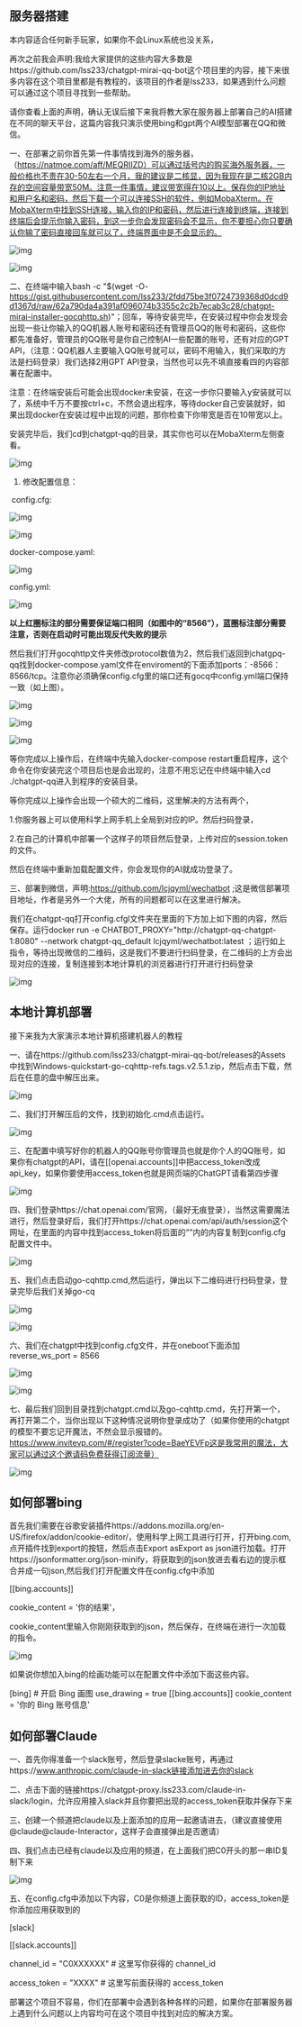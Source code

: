 ##  服务器搭建

本内容适合任何新手玩家，如果你不会Linux系统也没关系，

再次之前我会声明:我给大家提供的这些内容大多数是https://github.com/lss233/chatgpt-mirai-qq-bot这个项目里的内容，接下来很多内容在这个项目里都是有教程的，该项目的作者是lss233，如果遇到什么问题可以通过这个项目寻找到一些帮助。

请你查看上面的声明，确认无误后接下来我将教大家在服务器上部署自己的AI搭建在不同的聊天平台，这篇内容我只演示使用bing和gpt两个AI模型部署在QQ和微信。

一、在部署之前你首先第一件事情找到海外的服务器，（https://natmoe.com/aff/MEQRIIZD）可以通过括号内的购买海外服务器，一般价格也不贵在30-50左右一个月，我的建议是二核显，因为我现在是二核2GB内存的空间容量带宽50M。注意一件事情，建议带宽得在10以上。保存你的IP地址和用户名和密码，然后下载一个可以连接SSH的软件，例如MobaXterm。在MobaXterm中找到SSH连接，输入你的IP和密码，然后进行连接到终端，连接到终端后会提示你输入密码，到这一步你会发现密码会不显示，你不要担心你只要确认你输了密码直接回车就可以了，终端界面中是不会显示的。

![img](images/(null)-20230514105643864.(null))

![img](images/(null)-20230514105644098.(null))

二、在终端中输入bash -c "$(wget -O- https://gist.githubusercontent.com/lss233/2fdd75be3f0724739368d0dcd9d1367d/raw/62a790da4a391af096074b3355c2c2b7ecab3c28/chatgpt-mirai-installer-gocqhttp.sh)"；回车，等待安装完毕，在安装过程中你会发现会出现一些让你输入的QQ机器人账号和密码还有管理员QQ的账号和密码，这些你都先准备好，管理员的QQ账号是你自己控制AI一些配置的账号，还有对应的GPT API，（注意：QQ机器人主要输入QQ账号就可以，密码不用输入，我们采取的方法是扫码登录）我们选择2用GPT API登录，当然也可以先不填直接看四的内容部署在配置中。

注意：在终端安装后可能会出现docker未安装，在这一步你只要输入y安装就可以了，系统中千万不要按ctrl+c，不然会退出程序，等待docker自己安装就好，如果出现docker在安装过程中出现的问题，那你检查下你带宽是否在10带宽以上。

安装完毕后，我们cd到chatgpt-qq的目录，其实你也可以在MobaXterm左侧查看。

![img](images/(null)-20230514105644058.(null))

1. 修改配置信息：

​    config.cfg:

![img](images/(null)-20230514105643749.(null))

![img](https://nhrvt0kw31.feishu.cn/space/api/box/stream/download/asynccode/?code=Y2MxYTRmZTliN2MwOTRkMzYzMWM1N2YyN2I0ZGE1ZjBfbDJLUk1nQUZHaGZHYkNZR1p5Q2dBcm9NSVJzUVdhTTJfVG9rZW46TkxwWGI5Rm1wb0haVE14M1dlbWNHU0g3bldkXzE2ODQwMzMwMDI6MTY4NDAzNjYwMl9WNA)

docker-compose.yaml:

![img](images/(null)-20230514105643928.(null))

config.yml:

![img](images/(null)-20230514105644039.(null))

**以上红圈标注的部分需要保证端口相同（如图中的“****8566****”），蓝圈标注部分需要注意，否则在启动时可能出现反代失败的提示**

然后我们打开gocqhttp文件夹修改protocol数值为2，然后我们返回到chatgpq-qq找到docker-compose.yaml文件在enviroment的下面添加ports：-8566：8566/tcp。注意你必须确保config.cfg里的端口还有gocq中config.yml端口保持一致（如上图）。

![img](https://nhrvt0kw31.feishu.cn/space/api/box/stream/download/asynccode/?code=YzkxZTBiYTk4ODhjZmI2YThjMjVjODkxYWRjOTVhYTlfakZTR0h6M2J4OHZTTTBrWTBSNDFRODQwNlhpSENjNzhfVG9rZW46QWdPb2I0RHhUb3dITUN4c2IzVGNsRXBWblRlXzE2ODQwMzMwMDI6MTY4NDAzNjYwMl9WNA)

![img](images/(null)-20230514105644167.(null))

![img](images/(null)-20230514105644172.(null))

等你完成以上操作后，在终端中先输入docker-compose restart重启程序，这个命令在你安装完这个项目后也是会出现的，注意不用忘记在中终端中输入cd ./chatgpt-qq进入到程序的安装目录。

等你完成以上操作会出现一个硕大的二维码，这里解决的方法有两个，

1.你服务器上可以使用科学上网手机上全局到对应的IP。然后扫码登录，

2.在自己的计算机中部署一个这样子的项目然后登录，上传对应的session.token的文件。

然后在终端中重新加载配置文件，你会发现你的AI就成功登录了。

三、部署到微信，声明:https://github.com/lcjqyml/wechatbot ;这是微信部署项目地址，作者是另外一个大佬，所有的问题都可以在这里进行解决。

我们在chatgpt-qq打开config.cfgl文件夹在里面的下方加上如下图的内容，然后保存。运行docker run -e CHATBOT_PROXY="http://chatgpt-qq-chatgpt-1:8080" --network chatgpt-qq_default lcjqyml/wechatbot:latest ；运行如上指令，等待出现微信的二维码，这是我们不要进行扫码登录，在二维码的上方会出现对应的连接，复制连接到本地计算机的浏览器进行打开进行扫码登录

![img](images/(null)-20230514105644215.(null))

## **本地计算机部署**

接下来我为大家演示本地计算机搭建机器人的教程

一、请在https://github.com/lss233/chatgpt-mirai-qq-bot/releases的Assets中找到Windows-quickstart-go-cqhttp-refs.tags.v2.5.1.zip，然后点击下载，然后在任意的盘中解压出来。

![img](images/(null)-20230514105644178.(null))

二、我们打开解压后的文件，找到初始化.cmd点击运行。

![img](https://nhrvt0kw31.feishu.cn/space/api/box/stream/download/asynccode/?code=ZjkxMTNhYWE1NzBkN2M2YmE1ZDBlMTczNDViN2VkMGJfcUhqSDlIS0F4N0JpNmNFR1JDRG1LZ2txbUxlMG5sQU1fVG9rZW46Rmk3Z2JXZ0Frb3pSRDF4UlNhSWNzajNFbk9iXzE2ODQwMzMwMDI6MTY4NDAzNjYwMl9WNA)

三、在配置中填写好你的机器人的QQ账号你管理员也就是你个人的QQ账号，如果你有chatgpt的API，请在[[openai.accounts]]中把access_token改成api_key，如果你要使用access_token也就是网页端的ChatGPT请看第四步骤

![img](images/(null)-20230514105644322.(null))

四、我们登录https://chat.openai.com/官网，（最好无痕登录），当然这需要魔法进行，然后登录好后，我们打开https://chat.openai.com/api/auth/session这个网址，在里面的内容中找到access_token将后面的“”内的内容复制到config.cfg配置文件中。

![img](images/(null)-20230514105644298-4033004.(null))

五、我们点击启动go-cqhttp.cmd,然后运行，弹出以下二维码进行扫码登录，登录完毕后我们关掉go-cq

![img](images/(null)-20230514105644298.(null))

![img](images/(null)-20230514105644683.(null))

六、我们在chatgpt中找到config.cfg文件，并在oneboot下面添加reverse_ws_port = 8566

![img](images/(null)-20230514105644870.(null))

![img](images/(null)-20230514105644619.(null))

七、最后我们回到目录找到chatgpt.cmd以及go-cqhttp.cmd，先打开第一个，再打开第二个，当你出现以下这种情况说明你登录成功了（如果你使用的chatgpt的模型不要忘记开魔法，不然会显示报错的。https://www.invitevp.com/#/register?code=BaeYEVFp这是我常用的魔法，大家可以通过这个邀请码免费获得订阅流量）

![img](images/(null)-20230514105644709.(null))

## 如何部署bing

首先我们需要在谷歌安装插件https://addons.mozilla.org/en-US/firefox/addon/cookie-editor/，使用科学上网工具进行打开，打开bing.com,点开插件找到export的按钮，然后点击Export asExport as json进行加载。打开https://jsonformatter.org/json-minify，将获取到的json放进去看右边的提示框合并成一句json,然后我们打开配置文件在config.cfg中添加

[[bing.accounts]]

cookie_content = '你的结果'，

cookie_content里输入你刚刚获取到的json，然后保存，在终端在进行一次加载的指令。

![img](images/(null)-20230514105644690.(null))

如果说你想加入bing的绘画功能可以在配置文件中添加下面这些内容。

[bing] # 开启 Bing 画图 use_drawing = true [[bing.accounts]] cookie_content = '你的 Bing 账号信息'

## 如何部署Claude

一、首先你得准备一个slack账号，然后登录slacke账号，再通过https://www.anthropic.com/claude-in-slack链接添加进去你的slack

二、点击下面的链接https://chatgpt-proxy.lss233.com/claude-in-slack/login，允许应用接入slack并且你要把出现的access_token获取并保存下来

三、创建一个频道把claude以及上面添加的应用一起邀请进去，（建议直接使用@claude@claude-Interactor，这样子会直接弹出是否邀请）

四、我们点击已经有claude以及应用的频道，在上面我们把C0开头的那一串ID复制下来

![img](images/(null)-20230514105644628.(null))

五、在config.cfg中添加以下内容，C0是你频道上面获取的ID，access_token是你添加应用获取到的

[slack]

[[slack.accounts]]

channel_id = "C0XXXXXX" # 这里写你获得的 channel_id 

access_token = "XXXX" # 这里写前面获得的 access_token

部署这个项目不容易，你们在部署中会遇到各种各样的问题，如果你在部署服务器上遇到什么问题以上内容均可在这个项目中找到对应的解决方案。